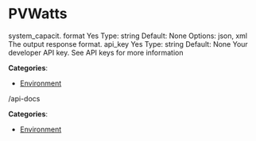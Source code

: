 # PVWatts


system_capacit. format Yes Type: string Default: None Options: json, xml The output response format.  api_key Yes Type: string Default: None Your developer API key. See API keys for more information



**Categories**:
- [Environment](https://github.com/apis-list/apis-list#environment)



/api-docs


**Categories**:
- [Environment](https://github.com/apis-list/apis-list#environment)



